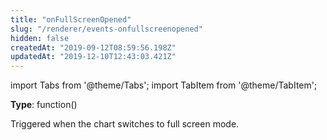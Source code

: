 ```yaml
---
title: "onFullScreenOpened"
slug: "/renderer/events-onfullscreenopened"
hidden: false
createdAt: "2019-09-12T08:59:56.198Z"
updatedAt: "2019-12-10T12:43:03.421Z"
---
```


import Tabs from '@theme/Tabs';
import TabItem from '@theme/TabItem';

**Type**: function()  

Triggered when the chart switches to full screen mode.
